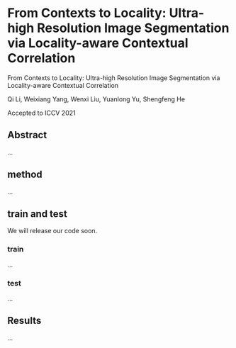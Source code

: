 # From Contexts to Locality: Ultra-high Resolution Image Segmentation via Locality-aware Contextual Correlation
From Contexts to Locality: Ultra-high Resolution Image Segmentation via Locality-aware Contextual Correlation

Qi Li, Weixiang Yang, Wenxi Liu, Yuanlong Yu, Shengfeng He

Accepted to ICCV 2021
## Abstract
...

## method
...
## train and test
We will release our code soon.

### train
...

### test
...

## Results
...
